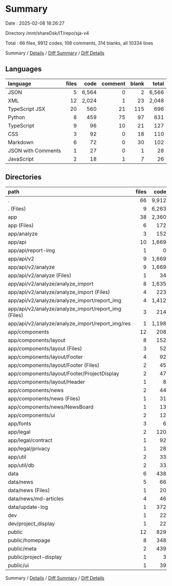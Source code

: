 # Summary

Date : 2025-02-08 18:26:27

Directory /mnt/shareDsk/IT/repo/sja-v4

Total : 66 files,  9912 codes, 108 comments, 314 blanks, all 10334 lines

Summary / [Details](details.md) / [Diff Summary](diff.md) / [Diff Details](diff-details.md)

## Languages
| language | files | code | comment | blank | total |
| :--- | ---: | ---: | ---: | ---: | ---: |
| JSON | 5 | 6,564 | 0 | 2 | 6,566 |
| XML | 12 | 2,024 | 1 | 23 | 2,048 |
| TypeScript JSX | 20 | 560 | 21 | 115 | 696 |
| Python | 8 | 459 | 75 | 97 | 631 |
| TypeScript | 9 | 96 | 10 | 21 | 127 |
| CSS | 3 | 92 | 0 | 18 | 110 |
| Markdown | 6 | 72 | 0 | 30 | 102 |
| JSON with Comments | 1 | 27 | 0 | 1 | 28 |
| JavaScript | 2 | 18 | 1 | 7 | 26 |

## Directories
| path | files | code | comment | blank | total |
| :--- | ---: | ---: | ---: | ---: | ---: |
| . | 66 | 9,912 | 108 | 314 | 10,334 |
| . (Files) | 9 | 6,263 | 2 | 29 | 6,294 |
| app | 38 | 2,360 | 105 | 254 | 2,719 |
| app (Files) | 6 | 172 | 6 | 32 | 210 |
| app/analyze | 3 | 152 | 7 | 25 | 184 |
| app/api | 10 | 1,669 | 84 | 109 | 1,862 |
| app/api/report-img | 1 | 0 | 0 | 1 | 1 |
| app/api/v2 | 9 | 1,669 | 84 | 108 | 1,861 |
| app/api/v2/analyze | 9 | 1,669 | 84 | 108 | 1,861 |
| app/api/v2/analyze (Files) | 1 | 34 | 9 | 3 | 46 |
| app/api/v2/analyze/analyze_import | 8 | 1,635 | 75 | 105 | 1,815 |
| app/api/v2/analyze/analyze_import (Files) | 4 | 223 | 57 | 47 | 327 |
| app/api/v2/analyze/analyze_import/report_img | 4 | 1,412 | 18 | 58 | 1,488 |
| app/api/v2/analyze/analyze_import/report_img (Files) | 3 | 214 | 18 | 45 | 277 |
| app/api/v2/analyze/analyze_import/report_img/res | 1 | 1,198 | 0 | 13 | 1,211 |
| app/components | 12 | 208 | 8 | 26 | 242 |
| app/components/layout | 8 | 152 | 8 | 19 | 179 |
| app/components/layout (Files) | 3 | 52 | 6 | 5 | 63 |
| app/components/layout/Footer | 4 | 92 | 2 | 13 | 107 |
| app/components/layout/Footer (Files) | 2 | 45 | 2 | 7 | 54 |
| app/components/layout/Footer/ProjectDisplay | 2 | 47 | 0 | 6 | 53 |
| app/components/layout/Header | 1 | 8 | 0 | 1 | 9 |
| app/components/news | 2 | 44 | 0 | 6 | 50 |
| app/components/news (Files) | 1 | 31 | 0 | 4 | 35 |
| app/components/news/NewsBoard | 1 | 13 | 0 | 2 | 15 |
| app/components/ui | 2 | 12 | 0 | 1 | 13 |
| app/fonts | 3 | 6 | 0 | 6 | 12 |
| app/legal | 2 | 120 | 0 | 50 | 170 |
| app/legal/contract | 1 | 92 | 0 | 43 | 135 |
| app/legal/privacy | 1 | 28 | 0 | 7 | 35 |
| app/util | 2 | 33 | 0 | 6 | 39 |
| app/util/db | 2 | 33 | 0 | 6 | 39 |
| data | 6 | 438 | 0 | 16 | 454 |
| data/news | 5 | 66 | 0 | 16 | 82 |
| data/news (Files) | 1 | 20 | 0 | 0 | 20 |
| data/news/md-articles | 4 | 46 | 0 | 16 | 62 |
| data/update-log | 1 | 372 | 0 | 0 | 372 |
| dev | 1 | 22 | 0 | 5 | 27 |
| dev/project_display | 1 | 22 | 0 | 5 | 27 |
| public | 12 | 829 | 1 | 10 | 840 |
| public/homepage | 8 | 348 | 0 | 7 | 355 |
| public/meta | 2 | 439 | 1 | 2 | 442 |
| public/project-display | 1 | 3 | 0 | 0 | 3 |
| public/ui | 1 | 39 | 0 | 1 | 40 |

Summary / [Details](details.md) / [Diff Summary](diff.md) / [Diff Details](diff-details.md)